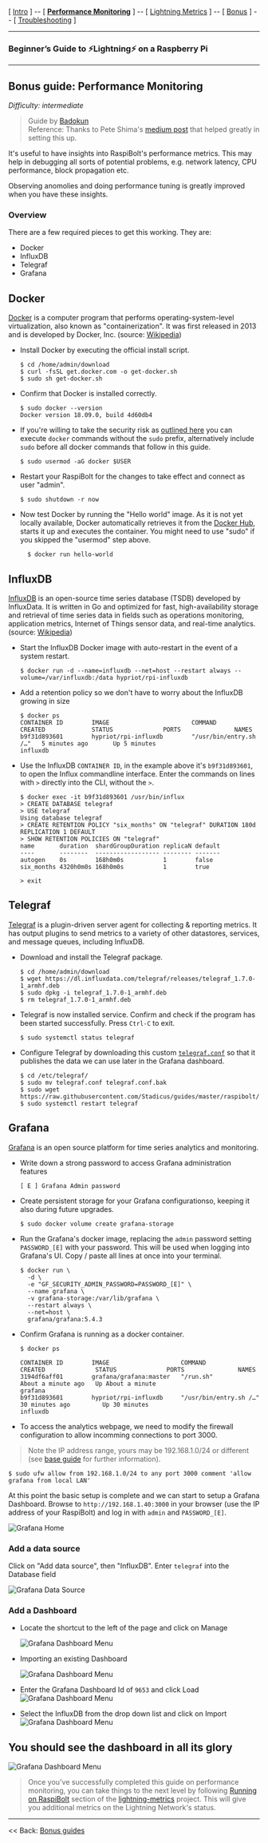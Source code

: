 [ [Intro](intro.md) ] -- [ [**Performance Monitoring**](performance_monitoring.md) ] -- [ [Lightning Metrics](lightning_metrics.md) ] -- [ [Bonus](bonus.md) ] -- [ [Troubleshooting](troubleshooting.md) ]

------

### Beginner’s Guide to ️⚡Lightning️⚡ on a Raspberry Pi

------

## Bonus guide: Performance Monitoring
*Difficulty: intermediate*

> Guide by [Badokun](https://github.com/badokun)  
> Reference: Thanks to Pete Shima's [medium post](https://medium.com/@petey5000/monitoring-your-home-network-with-influxdb-on-raspberry-pi-with-docker-78a23559ffea) that helped greatly in setting this up.

It's useful to have insights into RaspiBolt's performance metrics. This may help in debugging all sorts of potential problems, e.g. network latency, CPU performance, block propagation etc. 

Observing anomolies and doing performance tuning is greatly improved when you have these insights.

### Overview

There are a few required pieces to get this working. They are:
- Docker
- InfluxDB
- Telegraf
- Grafana

## Docker
[Docker](https://www.docker.com) is a computer program that performs operating-system-level virtualization, also known as "containerization". It was first released in 2013 and is developed by Docker, Inc. (source: [Wikipedia](https://en.wikipedia.org/wiki/Docker_(software)))

* Install Docker by executing the official install script.
  ```
  $ cd /home/admin/download
  $ curl -fsSL get.docker.com -o get-docker.sh
  $ sudo sh get-docker.sh
  ```

* Confirm that Docker is installed correctly.
  ```
  $ sudo docker --version
  Docker version 18.09.0, build 4d60db4
  ```
* If you're willing to take the security risk as [outlined here](https://docs.docker.com/engine/security/security/#docker-daemon-attack-surface) you can execute `docker` commands without the `sudo` prefix, alternatively include `sudo` before all docker commands that follow in this guide.
  ```
  $ sudo usermod -aG docker $USER
  ```

* Restart your RaspiBolt for the changes to take effect and connect as user "admin".
  ```
  $ sudo shutdown -r now
  ```

* Now test Docker by running the "Hello world" image. As it is not yet locally available, Docker automatically retrieves it from the [Docker Hub](https://hub.docker.com/), starts it up and executes the container. You might need to use "sudo" if you skipped the "usermod" step above.
  ```
    $ docker run hello-world
  ```

## InfluxDB
[InfluxDB](https://www.influxdata.com/) is an open-source time series database (TSDB) developed by InfluxData. It is written in Go and optimized for fast, high-availability storage and retrieval of time series data in fields such as operations monitoring, application metrics, Internet of Things sensor data, and real-time analytics. (source: [Wikipedia](https://en.wikipedia.org/wiki/InfluxDB)) 

* Start the InfluxDB Docker image with auto-restart in the event of a system restart.
  ```
  $ docker run -d --name=influxdb --net=host --restart always --volume=/var/influxdb:/data hypriot/rpi-influxdb 
  ```

* Add a retention policy so we don't have to worry about the InfluxDB growing in size
  ```
  $ docker ps
  CONTAINER ID        IMAGE                       COMMAND                  CREATED             STATUS              PORTS               NAMES
  b9f31d893601        hypriot/rpi-influxdb        "/usr/bin/entry.sh /…"   5 minutes ago       Up 5 minutes                              influxdb
  ```

* Use the InfluxDB `CONTAINER ID`, in the example above it's `b9f31d893601`, to open the Influx commandline interface. Enter the commands on lines with `>` directly into the CLI, without the `>`. 
  ```
  $ docker exec -it b9f31d893601 /usr/bin/influx
  > CREATE DATABASE telegraf
  > USE telegraf
  Using database telegraf
  > CREATE RETENTION POLICY "six_months" ON "telegraf" DURATION 180d REPLICATION 1 DEFAULT
  > SHOW RETENTION POLICIES ON "telegraf"
  name       duration  shardGroupDuration replicaN default
  ----       --------  ------------------ -------- -------
  autogen    0s        168h0m0s           1        false
  six_months 4320h0m0s 168h0m0s           1        true
  
  > exit
  ```

## Telegraf 
[Telegraf](https://docs.influxdata.com/telegraf) is a plugin-driven server agent for collecting & reporting metrics. It has output plugins to send metrics to a variety of other datastores, services, and message queues, including InfluxDB. 

* Download and install the Telegraf package.
  ```
  $ cd /home/admin/download
  $ wget https://dl.influxdata.com/telegraf/releases/telegraf_1.7.0-1_armhf.deb
  $ sudo dpkg -i telegraf_1.7.0-1_armhf.deb
  $ rm telegraf_1.7.0-1_armhf.deb
  ```

* Telegraf is now installed service. Confirm and check if the program has been started successfully. Press `Ctrl-C` to exit.
  ```
  $ sudo systemctl status telegraf
  ```

* Configure Telegraf by downloading this custom [`telegraf.conf`](https://raw.githubusercontent.com/badokun/guides/master/raspibolt/resources/telegraf.conf) so that it publishes the data we can use later in the Grafana dashboard.

  ```
  $ cd /etc/telegraf/
  $ sudo mv telegraf.conf telegraf.conf.bak
  $ sudo wget https://raw.githubusercontent.com/Stadicus/guides/master/raspibolt/resources/telegraf.conf
  $ sudo systemctl restart telegraf
  ```

## Grafana
[Grafana](https://grafana.com/) is an open source platform for time series analytics and monitoring. 

* Write down a strong password to access Grafana administration features
  ```
  [ E ] Grafana Admin password
  ```

* Create persistent storage for your Grafana configurationso, keeping it also during future upgrades.
  ```
  $ sudo docker volume create grafana-storage
  ```

* Run the Grafana's docker image, replacing the `admin` password setting `PASSWORD_[E]` with your password. This will be used when logging into Grafana's UI. Copy / paste all lines at once into your terminal.

  ```
  $ docker run \
    -d \
    -e "GF_SECURITY_ADMIN_PASSWORD=PASSWORD_[E]" \
    --name grafana \
    -v grafana-storage:/var/lib/grafana \
    --restart always \
    --net=host \
    grafana/grafana:5.4.3
  ```

* Confirm Grafana is running as a docker container. 
  ```
  $ docker ps
  ```
  ```
  CONTAINER ID        IMAGE                    COMMAND                  CREATED              STATUS              PORTS               NAMES
  3194df6aff01        grafana/grafana:master   "/run.sh"                About a minute ago   Up About a minute                       grafana
  b9f31d893601        hypriot/rpi-influxdb     "/usr/bin/entry.sh /…"   30 minutes ago         Up 30 minutes                              influxdb
  ```

* To access the analytics webpage, we need to modify the firewall configuration to allow incomming connections to port 3000. 
> Note the IP address range, yours may be 192.168.1.0/24 or different (see [base guide](raspibolt_20_pi.md#enabling-the-uncomplicated-firewall) for further information).
  ```
  $ sudo ufw allow from 192.168.1.0/24 to any port 3000 comment 'allow grafana from local LAN'
  ```

At this point the basic setup is complete and we can start to setup a Grafana Dashboard. Browse to `http://192.168.1.40:3000` in your browser (use the IP address of your RaspiBolt) and log in with `admin` and `PASSWORD_[E]`. 

![Grafana Home](images/71_grafana-home.jpg)

### Add a data source

Click on "Add data source", then "InfluxDB". Enter `telegraf` into the Database field

![Grafana Data Source](images/71_grafana-datasource.jpg)

### Add a Dashboard

* Locate the shortcut to the left of the page and click on Manage

  ![Grafana Dashboard Menu](images/71_grafana-manage-dashboard-menu.jpg)

* Importing an existing Dashboard

  ![Grafana Dashboard Menu](images/71_grafana-manage-dashboard-import-menu.jpg)

* Enter the Grafana Dashboard Id of `9653` and click Load
  ![Grafana Dashboard Menu](images/71_grafana-manage-dashboard-import.jpg)

* Select the InfluxDB from the drop down list and click on Import
  ![Grafana Dashboard Menu](images/71_grafana-manage-dashboard-import-done.jpg)

## You should see the dashboard in all its glory

![Grafana Dashboard Menu](images/71_grafana-manage-dashboard-success.jpg)

> Once you've successfully completed this guide on performance monitoring, you can take things to the next level by following 
[Running on RaspiBolt](https://github.com/badokun/lightning-metrics#running-on-raspibolt) section of the [lightning-metrics](https://github.com/badokun/lightning-metrics) project. This will give you additional metrics on the Lightning Network's status.

------

<< Back: [Bonus guides](raspibolt_60_bonus.md) 

